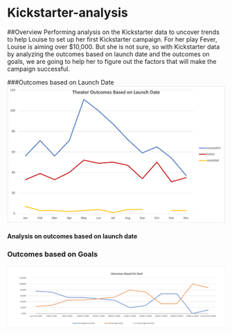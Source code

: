 # **Kickstarter-analysis**
##Overview
Performing analysis on the Kickstarter data to uncover trends to help Louise to set up her first Kickstarter campaign.
For her play Fever, Louise is aiming over $10,000. 
But she is not sure, so with Kickstarter data by analyzing the outcomes based on launch date and the outcomes on goals, we are going to help her to figure out the factors that will make the campaign successful.

###Outcomes based on Launch Date
![date](resources/Theater_Outcomes_vs_Launch.png)

#### Analysis on outcomes based on launch date



### Outcomes based on Goals
![goal](resources/Outcomes_vs_Goals.png)

